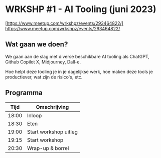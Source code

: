 # WRKSHP #1 - AI Tooling (juni 2023)

[https://www.meetup.com/wrkshpz/events/293464822/] https://www.meetup.com/wrkshpz/events/293464822/

## Wat gaan we doen?
We gaan aan de slag met diverse beschikbare AI tooling als ChatGPT, Github Copilot X, Midjourney, Dall-e.

Hoe helpt deze tooling je in je dagelijkse werk, hoe maken deze tools je productiever, wat zijn de risico's, etc. 

## Programma
| Tijd  | Omschrijving          |
|-------|-----------------------|
| 18:00 | Inloop                |
| 18:30 | Eten                  |
| 19:00 | Start workshop uitleg |
| 19:15 | Start workshop        |
| 20:30 | Wrap-up & borrel      |
